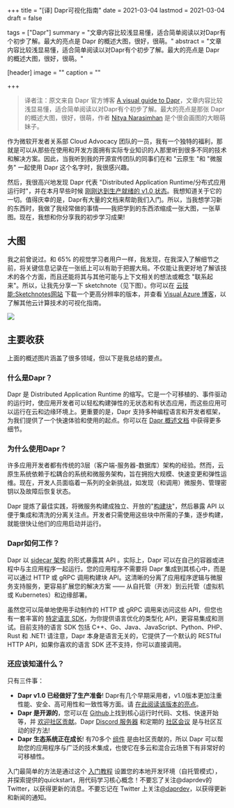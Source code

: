 +++
title = "[译] Dapr可视化指南"
date = 2021-03-04
lastmod = 2021-03-04
draft = false

tags = ["Dapr"]
summary = "文章内容比较浅显易懂，适合简单阅读以对Dapr有个初步了解。最大的亮点是 Dapr 的概述大图，很好，很萌。"
abstract = "文章内容比较浅显易懂，适合简单阅读以对Dapr有个初步了解。最大的亮点是 Dapr 的概述大图，很好，很萌。"

[header]
image = ""
caption = ""

+++

> 译者注：原文来自 Dapr 官方博客 [A visual guide to Dapr](https://blog.dapr.io/posts/2021/03/02/a-visual-guide-to-dapr/)，文章内容比较浅显易懂，适合简单阅读以对Dapr有个初步了解。最大的亮点是那张 Dapr 的概述大图，很好，很萌，作者 [Nitya Narasimhan](https://sketchthedocs.dev/visual-azure/) 是个很会画图的大眼萌妹子。

作为微软开发者关系部 Cloud Advocacy 团队的一员，我有一个独特的福利，那就是可以从那些在使用和开发方面拥有实际专业知识的人那里听到很多不同的技术和解决方案。因此，当我听到我的开源宣传团队的同事们在和 "云原生 "和 "微服务" 一起使用 Dapr 这个名字时，我很感兴趣。

然后，我很高兴地发现 Dapr 代表 "Distributed Application Runtime/分布式应用运行时"，并在本月早些时候 [刚刚达到生产就绪的 v1.0 状态](https://blog.dapr.io/posts/2021/02/17/announcing-dapr-v1.0/)。我想知道关于它的一切。值得庆幸的是，Dapr有大量的文档来帮助我们入门。所以，当我想学习新的东西时，我做了我经常做的事情——我把学到的东西浓缩成一张大图，一张草图。现在，我想和你分享我的初步学习成果!

## 大图

我之前曾说过。和 65% 的视觉学习者用户一样，我发现，在我深入了解细节之前，将关键信息记录在一张纸上可以有助于把握大局。不仅能让我更好地了解该技术的各个方面，而且还能将其与其他可能与上下文相关的想法或概念 "联系起来"。所以，让我先分享一下 sketchnote（见下图）。你可以在 [云技能:Sketchnotes网站](https://cloud-skills.dev/) 下载一个更高分辨率的版本，并查看 [Visual Azure 博客](https://sketchthedocs.dev/visual-azure/posts/visual-guide-to-sse/)，以了解其他云计算技术的可视化指南。

![](images/DAPR-1-Overview.png)

## 主要收获

上面的概述图片涵盖了很多领域，但以下是我总结的要点。

### 什么是Dapr？

Dapr 是 Distributed Application Runtime 的缩写。它是一个可移植的、事件驱动的运行时，使应用开发者可以轻松构建弹性的无状态和有状态应用，而这些应用可以运行在云和边缘环境上。更重要的是，Dapr 支持多种编程语言和开发者框架，为我们提供了一个快速体验和使用的起点。你可以在 [Dapr 概述文档](https://docs.dapr.io/concepts/overview/) 中获得更多细节。

### 为什么使用Dapr？

许多应用开发者都有传统的3层（客户端-服务器-数据库）架构的经验。然而，云原生系统依赖于松耦合的系统和微服务架构，旨在拥抱大规模、快速变更和弹性运维。现在，开发人员面临着一系列的全新挑战，如发现（和调用）微服务、管理密钥以及故障后恢复状态。

Dapr 提炼了最佳实践，将微服务构建成独立、开放的"[构建块](https://docs.dapr.io/concepts/overview/?WT.mc_id=mobile-17439-ninarasi#microservice-building-blocks-for-cloud-and-edge)"，然后暴露 API 以便于集成和清洗的分离关注点。开发者只需使用这些块中所需的子集，逐步构建，就能很快让他们的应用启动并运行。

### Dapr如何工作？

Dapr 以 [sidecar 架构](https://docs.dapr.io/concepts/overview/?WT.mc_id=mobile-17439-ninarasi#sidecar-architecture) 的形式暴露其 API 。实际上，Dapr 可以在自己的容器或进程中与主应用程序一起运行。您的应用程序不需要将 Dapr 集成到其核心中，而是可以通过 HTTP 或 gRPC 调用构建块 API。这清晰的分离了应用程序逻辑与微服务支持服务，更容易扩展您的解决方案 —— 从自托管（开发）到云托管（虚拟机或 Kubernetes）和边缘部署。

虽然您可以简单地使用手动制作的 HTTP 或 gRPC 调用来访问这些 API，但您也有一套丰富的 [特定语言 SDK](https://docs.dapr.io/developing-applications/sdks/?WT.mc_id=mobile-17439-ninarasi)，为你提供语言优化的类型化 API，更容易集成和测试。目前支持的语言 SDK 包括 C++、Go、Java、JavaScript、Python、PHP、Rust 和 .NET! 请注意，Dapr 本身是语言无关的，它提供了一个默认的 RESTful HTTP API，如果你喜欢的语言 SDK 还不支持，你可以直接调用。

### 还应该知道什么？

只有三件事：

- **Dapr v1.0 已经做好了生产准备**!  Dapr有几个早期采用者，v1.0版本更加注重性能、安全、高可用性和一致性等方面。请 [在此阅读该版本的亮点](https://blog.dapr.io/posts/2021/02/17/announcing-dapr-v1.0/#release-highlights?WT.mc_id=mobile-17439-ninarasi)。
- **Dapr 是开源的**，您可以在 [Github](https://github.com/dapr)上找到核心运行时代码、文档、快速开始等，并 [欢迎社区贡献](https://docs.dapr.io/contributing/?WT.mc_id=mobile-17439-ninarasi)。Dapr [Discord 服务器](https://aka.ms/dapr-discord) 和定期的 [社区会议](https://github.com/dapr/community#community-meetings) 是与社区互动的好方法!
- **Dapr 生态系统正在成长**! 有70多个 [组件](https://docs.dapr.io/concepts/components-concept/) 是由社区贡献的，所以 Dapr 可以帮助您的应用程序与广泛的技术集成，也使它在多云和混合云场景下有非常好的可移植性。

入门最简单的方法是通过这个 [入门教程](https://docs.dapr.io/getting-started/?WT.mc_id=mobile-17439-ninarasi) 设置您的本地开发环境（自托管模式），并探索提供的quickstart，用代码学习核心概念！不要忘了关注@daprdev的Twitter，以获得更新的消息。不要忘记在 Twitter 上关注[@daprdev](https://twitter.com/daprdev)，以获得更新和新闻的通知。






